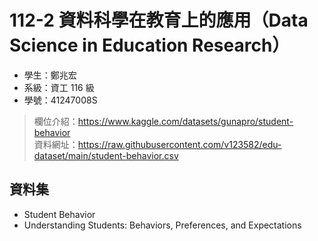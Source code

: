 # 112-2 資料科學在教育上的應用（Data Science in Education Research）

* 學生：鄭兆宏
* 系級：資工 116 級
* 學號：41247008S

> 欄位介紹：https://www.kaggle.com/datasets/gunapro/student-behavior  
> 資料網址：https://raw.githubusercontent.com/v123582/edu-dataset/main/student-behavior.csv

## 資料集

* Student Behavior
* Understanding Students: Behaviors, Preferences, and Expectations
